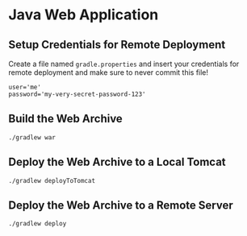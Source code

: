 # Java Web Application

## Setup Credentials for Remote Deployment

Create a file named `gradle.properties` and insert your credentials
for remote deployment and make sure to never commit this file!

```
user='me'
password='my-very-secret-password-123'
```

## Build the Web Archive

```
./gradlew war
```


## Deploy the Web Archive to a Local Tomcat

```
./gradlew deployToTomcat
```

## Deploy the Web Archive to a Remote Server

```
./gradlew deploy
```
